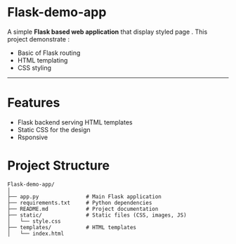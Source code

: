 # Flask-demo-app

A simple **Flask based web application** that display styled page .
This project demonstrate :
- Basic of Flask routing 
- HTML templating
- CSS styling

---

# Features
- Flask backend serving HTML templates
- Static CSS  for the design 
- Rsponsive



# Project Structure

```
Flask-demo-app/
│
├── app.py               # Main Flask application
├── requirements.txt     # Python dependencies
├── README.md            # Project documentation
├── static/              # Static files (CSS, images, JS)
│   └── style.css
├── templates/           # HTML templates
│   └── index.html

```
